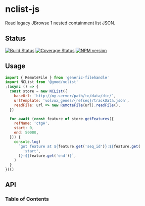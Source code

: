 # nclist-js

Read legacy JBrowse 1 nested containment list JSON.

## Status

[![Build Status](https://img.shields.io/github/actions/workflow/status/GMOD/nclist-js/push.yml?branch=master)](https://github.com/GMOD/nclist-js/actions)
[![Coverage Status](https://img.shields.io/codecov/c/github/GMOD/nclist-js/master.svg?style=flat-square)](https://codecov.io/gh/GMOD/nclist-js/branch/master)
[![NPM version](https://img.shields.io/npm/v/@gmod/nclist.svg?logo=npm&style=flat-square)](https://npmjs.org/package/@gmod/nclist)

## Usage

```javascript
import { RemoteFile } from 'generic-filehandle'
import NCList from '@gmod/nclist'
;(async () => {
  const store = new NCList({
    baseUrl: `http://my.server/path/to/data/dir/`,
    urlTemplate: 'volvox_genes/{refseq}/trackData.json',
    readFile: url => new RemoteFile(url).readFile(),
  })

  for await (const feature of store.getFeatures({
    refName: 'ctgA',
    start: 0,
    end: 50000,
  })) {
    console.log(
      `got feature at ${feature.get('seq_id')}:${feature.get(
        'start',
      )}-${feature.get('end')}`,
    )
  }
})()
```

## API

<!-- Generated by documentation.js. Update this documentation by updating the source code. -->

### Table of Contents
